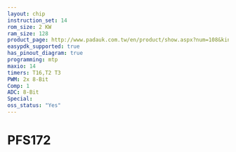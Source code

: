 ```yaml
---
layout: chip
instruction_set: 14
rom_size: 2 KW
ram_size: 128
product_page: http://www.padauk.com.tw/en/product/show.aspx?num=108&kind=42
easypdk_supported: true
has_pinout_diagram: true
programming: mtp
maxio: 14
timers: T16,T2 T3
PWM: 2x 8-Bit
Comp: 1
ADC: 8-Bit
Special: 
oss_status: "Yes"
---
```


# PFS172
